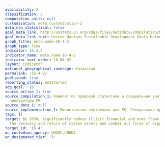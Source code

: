 ```yaml
---
availability: 2
classification: 3
computation_units: null
customisation: meta.customisation-2
data_non_statistical: false
goal_meta_link: http://unstats.un.org/sdgs/files/metadata-compilation/Metadata-Goal-16.pdf
goal_meta_link_text: United Nations Sustainable Development Goals Metadata (pdf 1361kB)
graph_title: meta.name-16-4-2
graph_type: line
indicator: 16.4.2
indicator_name: meta.name-16-4-2
indicator_sort_order: 16-04-02
layout: indicator
national_geographical_coverage: Казахстан
permalink: /16-4-2/
published: true
reporting_status: notstarted
sdg_goal: '16'
source_active_1: true
source_compilation_1: Комитет по правовой статистике и специальным учетам Генеральной
  прокуратуры РК
source_data_1: null
source_implementation_1: Министерство внутренних дел РК, Генеральная прокуратура РК
tags: []
target: By 2030, significantly reduce illicit financial and arms flows, strengthen
  the recovery and return of stolen assets and combat all forms of organized crime
target_id: '16.4'
un_custodian_agency: UNODC,UNODA
un_designated_tier: '3'
---
```

